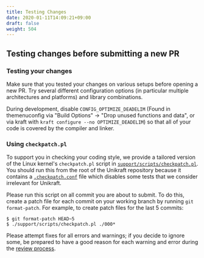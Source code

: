 ```yaml
---
title: Testing Changes
date: 2020-01-11T14:09:21+09:00
draft: false
weight: 504
---
```


## Testing changes before submitting a new PR

### Testing your changes

Make sure that you tested your changes on various setups before opening a new PR.
Try several different configuration options (in particular multiple architectures and platforms) and library combinations.

During development, disable `CONFIG_OPTIMIZE_DEADELIM` (Found in themenuconfig via "Build Options" -> "Drop unused functions and data", or via kraft with `kraft configure --no OPTIMIZE_DEADELIM`) so that all of your code is covered by the compiler and linker.

### Using `checkpatch.pl`

To support you in checking your coding style, we provide a tailored version of the Linux kernel's `checkpatch.pl` script in [`support/scripts/checkpatch.pl`](https://github.com/unikraft/unikraft/blob/staging/support/scripts/checkpatch.pl).
You should run this from the root of the Unikraft repository because it contains a [`.checkpatch.conf`](https://github.com/unikraft/unikraft/blob/staging/.checkpatch.conf) file which disables some tests that we consider irrelevant for Unikraft.

Please run this script on all commit you are about to submit.
To do this, create a patch file for each commit on your working branch by running `git format-patch`.
For example, to create patch files for the last 5 commits:

```console
$ git format-patch HEAD~5
$ ./support/scripts/checkpatch.pl ./000*
```

Please attempt fixes for all errors and warnings; if you decide to ignore some, be prepared to have a good reason for each warning and error during the [review process](/docs/contributing/review-process).

